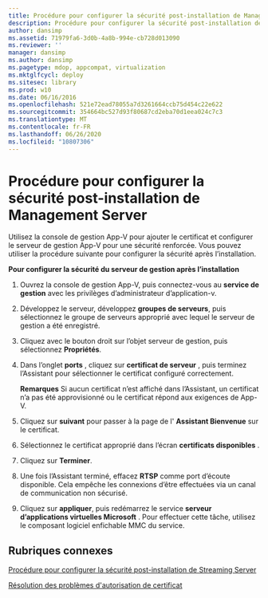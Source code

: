 ```yaml
---
title: Procédure pour configurer la sécurité post-installation de Management Server
description: Procédure pour configurer la sécurité post-installation de Management Server
author: dansimp
ms.assetid: 71979fa6-3d0b-4a8b-994e-cb728d013090
ms.reviewer: ''
manager: dansimp
ms.author: dansimp
ms.pagetype: mdop, appcompat, virtualization
ms.mktglfcycl: deploy
ms.sitesec: library
ms.prod: w10
ms.date: 06/16/2016
ms.openlocfilehash: 521e72ead78055a7d3261664ccb75d454c22e622
ms.sourcegitcommit: 354664bc527d93f80687cd2eba70d1eea024c7c3
ms.translationtype: MT
ms.contentlocale: fr-FR
ms.lasthandoff: 06/26/2020
ms.locfileid: "10807306"
---
```

# Procédure pour configurer la sécurité post-installation de Management Server


Utilisez la console de gestion App-V pour ajouter le certificat et configurer le serveur de gestion App-V pour une sécurité renforcée. Vous pouvez utiliser la procédure suivante pour configurer la sécurité après l’installation.

**Pour configurer la sécurité du serveur de gestion après l’installation**

1.  Ouvrez la console de gestion App-V, puis connectez-vous au **service de gestion** avec les privilèges d’administrateur d’application-v.

2.  Développez le serveur, développez **groupes de serveurs**, puis sélectionnez le groupe de serveurs approprié avec lequel le serveur de gestion a été enregistré.

3.  Cliquez avec le bouton droit sur l’objet serveur de gestion, puis sélectionnez **Propriétés**.

4.  Dans l’onglet **ports** , cliquez sur **certificat de serveur** , puis terminez l’Assistant pour sélectionner le certificat configuré correctement.

    **Remarques**  Si aucun certificat n’est affiché dans l’Assistant, un certificat n’a pas été approvisionné ou le certificat répond aux exigences de App-V.

     

5.  Cliquez sur **suivant** pour passer à la page de l' **Assistant Bienvenue** sur le certificat.

6.  Sélectionnez le certificat approprié dans l’écran **certificats disponibles** .

7.  Cliquez sur **Terminer**.

8.  Une fois l’Assistant terminé, effacez **RTSP** comme port d’écoute disponible. Cela empêche les connexions d’être effectuées via un canal de communication non sécurisé.

9.  Cliquez sur **appliquer**, puis redémarrez le service **serveur d’applications virtuelles Microsoft** . Pour effectuer cette tâche, utilisez le composant logiciel enfichable MMC du service.

## Rubriques connexes


[Procédure pour configurer la sécurité post-installation de Streaming Server](how-to-configure-streaming-server-security-post-installation.md)

[Résolution des problèmes d'autorisation de certificat](troubleshooting-certificate-permission-issues.md)

 

 





